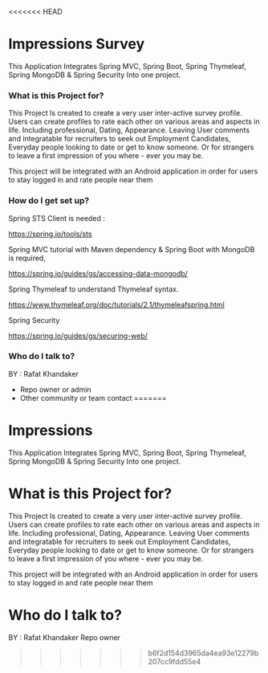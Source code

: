 <<<<<<< HEAD
# Impressions Survey #

This Application Integrates Spring MVC, Spring Boot, Spring Thymeleaf, Spring MongoDB & Spring Security
Into one project. 

### What is this Project for? ###

This Project Is created to create a very user inter-active survey profile. Users can create profiles to rate each other
on various areas and aspects in life. Including professional, Dating, Appearance. Leaving User comments and integratable
for recruiters to seek out Employment Candidates, Everyday people looking to date or get to know someone. 
Or for strangers to leave a first impression of you where - ever you may be.

This project will be integrated with an Android application in order for users to stay logged in and rate people near them


### How do I get set up? ###

Spring STS Client is needed : 

https://spring.io/tools/sts 


Spring MVC tutorial with Maven dependency & Spring Boot with MongoDB is required,

https://spring.io/guides/gs/accessing-data-mongodb/


Spring Thymeleaf to understand Thymeleaf syntax.

https://www.thymeleaf.org/doc/tutorials/2.1/thymeleafspring.html

Spring Security 

https://spring.io/guides/gs/securing-web/


### Who do I talk to? ###

 BY : Rafat Khandaker
* Repo owner or admin
* Other community or team contact
=======
# Impressions
This Application Integrates Spring MVC, Spring Boot, Spring Thymeleaf, Spring MongoDB & Spring Security Into one project.

# What is this Project for?
This Project Is created to create a very user inter-active survey profile. Users can create profiles to rate each other on various areas and aspects in life. Including professional, Dating, Appearance. Leaving User comments and integratable for recruiters to seek out Employment Candidates, Everyday people looking to date or get to know someone. Or for strangers to leave a first impression of you where - ever you may be.

This project will be integrated with an Android application in order for users to stay logged in and rate people near them

# Who do I talk to?
BY : Rafat Khandaker Repo owner

>>>>>>> b6f2d154d3965da4ea93e12279b207cc9fdd55e4
